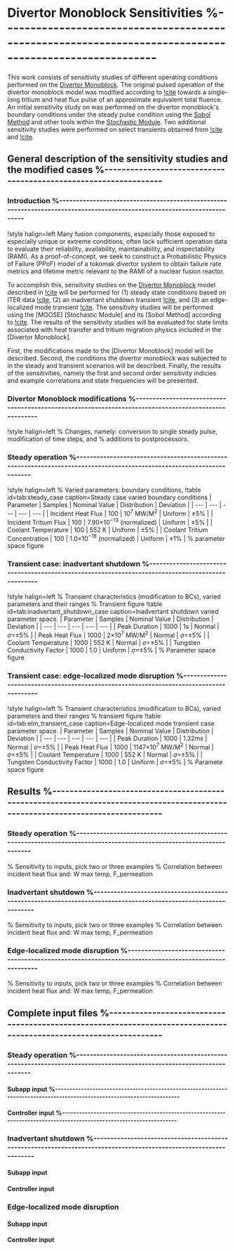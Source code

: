 # Divertor Monoblock Sensitivities %-------------------------------------------------------------------------------------------------------

This work consists of sensitivity studies of different operating conditions performed on the 
[Divertor Monoblock](https://mooseframework.inl.gov/TMAP8/examples/divertor_monoblock/index.html).
The original pulsed operation of the divertor monoblock model was modified according to [!cite](Hodille2021126003) towards
a single-long tritium and heat flux pulse of an approximate equivalent total fluence. An initial sensitivity study on was 
performed on the divertor monoblock's boundary conditions under the steady pulse condition using the 
[Sobol Method](https://mooseframework.inl.gov/modules/stochastic_tools/examples/sobol.html) and other tools within the
[Stochastic Module](https://mooseframework.inl.gov/modules/stochastic_tools/). Two additional sensitivity studies were
performed on select transients obtained from [!cite](ELMORSHEDY2024101616) and [!cite](Kessel01092013).

## General description of the sensitivity studies and the modified cases %----------------------------------------------------------------

### Introduction %------------------------------------------------------------------------------------------------------------------------

!style halign=left
Many fusion components, especially those exposed to especially unique or extreme conditions, often lack sufficient operation
data to evaluate their reliability, availability, maintainability, and inspectability (RAMI). As a proof-of-concept, we seek to 
construct a Probabilistic Physics of Failure (PPoF) model of a tokomak divertor system to obtain failure rate metrics and lifetime
metric relevant to the RAMI of a nuclear fusion reactor.

To accomplish this, sensitivity studies on the [Divertor Monoblock](https://mooseframework.inl.gov/TMAP8/examples/divertor_monoblock/index.html)
model described in [!cite](Shimada2024114438) will be performed for (1) steady state conditions based on ITER data
[!cite](Hodille2021126003), (2) an inadvertant shutdown transient [!cite](ELMORSHEDY2024101616), and (3) an edge-localized mode transient
[!cite](Kessel01092013). The sensitivity studies will be performed using the [MOOSE] [Stochastic Module] and its [Sobol Method] according 
to [!cite](SALTELLI2002280). The results of the sensitivity studies will be evaluated for state limits associated with heat transfer and
tritium migration physics included in the [Divertor Monoblock].

First, the modifications made to the [Divertor Monoblock] model will be described. Second, the conditions the divertor monoblock was subjected
to in the steady and transient scenarios will be described. Finally, the results of the sensitivities, namely the first and second order
sensitivity indicies and example correlations and state frequencies will be presented.

### Divertor Monoblock modifications %-----------------------------------------------------------------------------------------------------

!style halign=left
% Changes, namely: conversion to single steady pulse, modification of time steps, and
% additions to postprocessors.
### Steady operation %---------------------------------------------------------------------------------------------------------------------

!style halign=left
% Varied parameters: boundary conditions,
!table id=tab:steady_case
caption=Steady case varied boundary conditions
| Parameter | Samples | Nominal Value | Distribution | Deviation |
| --- | --- | --- | --- | --- |
| Incident Heat Flux | 100 | 10$^{7}$ MW/M$^2$ | Uniform | $\pm$5\% |
| Incident Tritium Flux | 100 | 7.90$\times$10$^{-13}$ (normalized) | Uniform | $\pm$5\% |
| Coolant Temperature | 100 | 552 K | Uniform | $\pm$5\% |
| Coolant Tritium Concentration | 100 | 1.0$\times$10$^{-18}$ (normalized) | Uniform | $\pm$1\% |
% parameter space figure
### Transient case: inadvertant shutdown %-------------------------------------------------------------------------------------------------

!style halign=left
% Transient characteristics (modification to BCs), varied parameters and their ranges
% Transient figure
!table id=tab:inadvertant_shutdown_case
caption=Inadvertant shutdown varied parameter space.
| Parameter | Samples | Nominal Value | Distribution | Deviation |
| --- | --- | --- | --- | --- |
| Peak Duration | 1000 | 1s | Normal | $\sigma$=$\pm$5\% |
| Peak Heat Flux | 1000 | 2$\times$10$^{7}$ MW/M$^2$ | Normal | $\sigma$=$\pm$5\% |
| Coolant Temperature | 1000 | 552 K | Normal | $\sigma$=$\pm$5\% |
| Tungsten Conductivity Factor | 1000 | 1.0 | Uniform | $\sigma$=$\pm$5\% |
% Parameter space figure
### Transient case: edge-localized mode disruption %---------------------------------------------------------------------------------------

!style halign=left
% Transient characteristics (modification to BCs), varied parameters and their ranges
% transient figure
!table id=tab:elm_transient_case
caption=Edge-localized mode transient case parameter space.
| Parameter | Samples | Nominal Value | Distribution | Deviation |
| --- | --- | --- | --- | --- |
| Peak Duration | 1000 | 1.32ms | Normal | $\sigma$=$\pm$5\% |
| Peak Heat Flux | 1000 | 1147$\times$10$^{7}$ MW/M$^2$ | Normal | $\sigma$=$\pm$5\% |
| Coolant Temperature | 1000 | 552 K | Normal | $\sigma$=$\pm$5\% |
| Tungsten Conductivity Factor | 1000 | 1.0 | Uniform | $\sigma$=$\pm$5\% |
% Paramete space figure
## Results %-------------------------------------------------------------------------------------------------------------------------------

### Steady operation %---------------------------------------------------------------------------------------------------------------------
% Sensitivity to inputs, pick two or three examples
% Correlation between incident heat flux and: W max temp, F_permeation
### Inadvertant shutdown %-----------------------------------------------------------------------------------------------------------------
% Sensitivity to inputs, pick two or three examples
% Correlation between incident heat flux and: W max temp, F_permeation
### Edge-localized mode disruption %-------------------------------------------------------------------------------------------------------
% Sensitivity to inputs, pick two or three examples
% Correlation between incident heat flux and: W max temp, F_permeation
## Complete input files %------------------------------------------------------------------------------------------------------------------

### Steady operation %---------------------------------------------------------------------------------------------------------------------

#### Subapp input %------------------------------------------------------------------------------------------------------------------------

#### Controller input %--------------------------------------------------------------------------------------------------------------------

### Inadvertant shutdown %-----------------------------------------------------------------------------------------------------------------

#### Subapp input

#### Controller input

### Edge-localized mode disruption

#### Subapp input

#### Controller input
